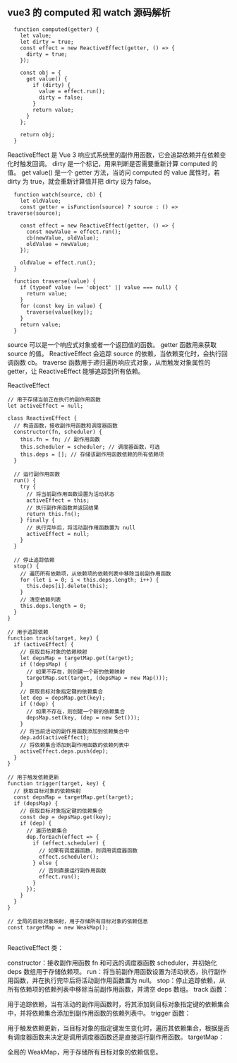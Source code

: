 ## vue3 的 computed 和 watch 源码解析

```
  function computed(getter) {
    let value;
    let dirty = true;
    const effect = new ReactiveEffect(getter, () => {
      dirty = true;
    });

    const obj = {
      get value() {
        if (dirty) {
          value = effect.run();
          dirty = false;
        }
        return value;
      }
    };

    return obj;
  }

```

ReactiveEffect 是 Vue 3 响应式系统里的副作用函数，它会追踪依赖并在依赖变化时触发回调。
dirty 是一个标记，用来判断是否需要重新计算 computed 的值。
get value() 是一个 getter 方法，当访问 computed 的 value 属性时，若 dirty 为 true，就会重新计算值并把 dirty 设为 false。

```
  function watch(source, cb) {
    let oldValue;
    const getter = isFunction(source) ? source : () => traverse(source);

    const effect = new ReactiveEffect(getter, () => {
      const newValue = effect.run();
      cb(newValue, oldValue);
      oldValue = newValue;
    });

    oldValue = effect.run();
  }

  function traverse(value) {
    if (typeof value !== 'object' || value === null) {
      return value;
    }
    for (const key in value) {
      traverse(value[key]);
    }
    return value;
  }

```

source 可以是一个响应式对象或者一个返回值的函数。
getter 函数用来获取 source 的值。
ReactiveEffect 会追踪 source 的依赖，当依赖变化时，会执行回调函数 cb。
traverse 函数用于递归遍历响应式对象，从而触发对象属性的 getter，让 ReactiveEffect 能够追踪到所有依赖。

ReactiveEffect

```
// 用于存储当前正在执行的副作用函数
let activeEffect = null;

class ReactiveEffect {
  // 构造函数，接收副作用函数和调度器函数
  constructor(fn, scheduler) {
    this.fn = fn; // 副作用函数
    this.scheduler = scheduler; // 调度器函数，可选
    this.deps = []; // 存储该副作用函数依赖的所有依赖项
  }

  // 运行副作用函数
  run() {
    try {
      // 将当前副作用函数设置为活动状态
      activeEffect = this;
      // 执行副作用函数并返回结果
      return this.fn();
    } finally {
      // 执行完毕后，将活动副作用函数置为 null
      activeEffect = null;
    }
  }

  // 停止追踪依赖
  stop() {
    // 遍历所有依赖项，从依赖项的依赖列表中移除当前副作用函数
    for (let i = 0; i < this.deps.length; i++) {
      this.deps[i].delete(this);
    }
    // 清空依赖列表
    this.deps.length = 0;
  }
}

// 用于追踪依赖
function track(target, key) {
  if (activeEffect) {
    // 获取目标对象的依赖映射
    let depsMap = targetMap.get(target);
    if (!depsMap) {
      // 如果不存在，则创建一个新的依赖映射
      targetMap.set(target, (depsMap = new Map()));
    }
    // 获取目标对象指定键的依赖集合
    let dep = depsMap.get(key);
    if (!dep) {
      // 如果不存在，则创建一个新的依赖集合
      depsMap.set(key, (dep = new Set()));
    }
    // 将当前活动的副作用函数添加到依赖集合中
    dep.add(activeEffect);
    // 将依赖集合添加到副作用函数的依赖列表中
    activeEffect.deps.push(dep);
  }
}

// 用于触发依赖更新
function trigger(target, key) {
  // 获取目标对象的依赖映射
  const depsMap = targetMap.get(target);
  if (depsMap) {
    // 获取目标对象指定键的依赖集合
    const dep = depsMap.get(key);
    if (dep) {
      // 遍历依赖集合
      dep.forEach(effect => {
        if (effect.scheduler) {
          // 如果有调度器函数，则调用调度器函数
          effect.scheduler();
        } else {
          // 否则直接运行副作用函数
          effect.run();
        }
      });
    }
  }
}

// 全局的目标对象映射，用于存储所有目标对象的依赖信息
const targetMap = new WeakMap();


```

ReactiveEffect 类：

constructor：接收副作用函数 fn 和可选的调度器函数 scheduler，并初始化 deps 数组用于存储依赖项。
run：将当前副作用函数设置为活动状态，执行副作用函数，并在执行完毕后将活动副作用函数置为 null。
stop：停止追踪依赖，从所有依赖项的依赖列表中移除当前副作用函数，并清空 deps 数组。
track 函数：

用于追踪依赖，当有活动的副作用函数时，将其添加到目标对象指定键的依赖集合中，并将依赖集合添加到副作用函数的依赖列表中。
trigger 函数：

用于触发依赖更新，当目标对象的指定键发生变化时，遍历其依赖集合，根据是否有调度器函数来决定是调用调度器函数还是直接运行副作用函数。
targetMap：

全局的 WeakMap，用于存储所有目标对象的依赖信息。
